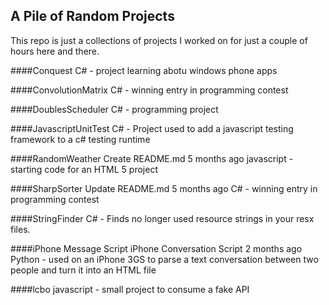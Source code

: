 ## A Pile of Random Projects

This repo is just a collections of projects I worked on for just a couple of hours here and there.

####Conquest
C# - project learning abotu windows phone apps

####ConvolutionMatrix
C# - winning entry in programming contest

####DoublesScheduler
C# - programming project

####JavascriptUnitTest
C# - Project used to add a javascript testing framework to a c# testing runtime

####RandomWeather	Create README.md	5 months ago
javascript - starting code for an HTML 5 project

####SharpSorter	Update README.md	5 months ago
C# - winning entry in programming contest

####StringFinder
C# - Finds no longer used resource strings in your resx files.

####iPhone Message Script	iPhone Conversation Script	2 months ago
Python - used on an iPhone 3GS to parse a text conversation between two people and turn it into an HTML file

####lcbo
javascript - small project to consume a fake API
